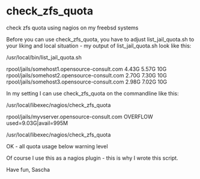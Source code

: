 # check_zfs_quota
check zfs quota using nagios on my freebsd systems

Before you can use check_zfs_quota, you have to adjust list_jail_quota.sh
to your liking and local situation - my output of list_jail_quota.sh look
like this:

/usr/local/bin/list_jail_quota.sh

rpool/jails/somehost1.opensource-consult.com	4.43G	5.57G	10G
rpool/jails/somehost2.opensource-consult.com	2.70G	7.30G	10G
rpool/jails/somehost3.opensource-consult.com	2.98G	7.02G	10G


In my setting I can use check_zfs_quota on the commandline like this:

/usr/local/libexec/nagios/check_zfs_quota

rpool/jails/myvserver.opensource-consult.com OVERFLOW used=9.03G|avail=995M

/usr/local/libexec/nagios/check_zfs_quota

OK - all quota usage below warning level

Of course I use this as a nagios plugin - this is why I wrote this script.

Have fun,
Sascha
